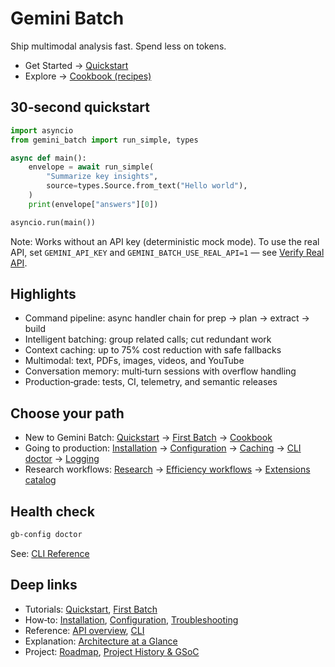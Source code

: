 # Gemini Batch

Ship multimodal analysis fast. Spend less on tokens.

- Get Started → [Quickstart](tutorials/quickstart.md)
- Explore → [Cookbook (recipes)](cookbook.md)

## 30‑second quickstart

```python
import asyncio
from gemini_batch import run_simple, types

async def main():
    envelope = await run_simple(
        "Summarize key insights",
        source=types.Source.from_text("Hello world"),
    )
    print(envelope["answers"][0])

asyncio.run(main())
```

Note: Works without an API key (deterministic mock mode). To use the real API, set `GEMINI_API_KEY` and `GEMINI_BATCH_USE_REAL_API=1` — see [Verify Real API](how-to/verify-real-api.md).

## Highlights

- Command pipeline: async handler chain for prep → plan → extract → build
- Intelligent batching: group related calls; cut redundant work
- Context caching: up to 75% cost reduction with safe fallbacks
- Multimodal: text, PDFs, images, videos, and YouTube
- Conversation memory: multi‑turn sessions with overflow handling
- Production‑grade: tests, CI, telemetry, and semantic releases

## Choose your path

- New to Gemini Batch: [Quickstart](tutorials/quickstart.md) → [First Batch](tutorials/first-batch.md) → [Cookbook](cookbook.md)
- Going to production: [Installation](how-to/installation.md) → [Configuration](how-to/configuration.md) → [Caching](how-to/caching.md) → [CLI doctor](reference/cli.md) → [Logging](how-to/logging.md)
- Research workflows: [Research](domains/research.md) → [Efficiency workflows](how-to/research/efficiency-workflows.md) → [Extensions catalog](reference/extensions/catalog.md)

## Health check

```bash
gb-config doctor
```

See: [CLI Reference](reference/cli.md)

## Deep links

- Tutorials: [Quickstart](tutorials/quickstart.md), [First Batch](tutorials/first-batch.md)
- How‑to: [Installation](how-to/installation.md), [Configuration](how-to/configuration.md), [Troubleshooting](how-to/troubleshooting.md)
- Reference: [API overview](reference/api-reference.md), [CLI](reference/cli.md)
- Explanation: [Architecture at a Glance](explanation/architecture.md)
- Project: [Roadmap](roadmap.md), [Project History & GSoC](explanation/history.md)
